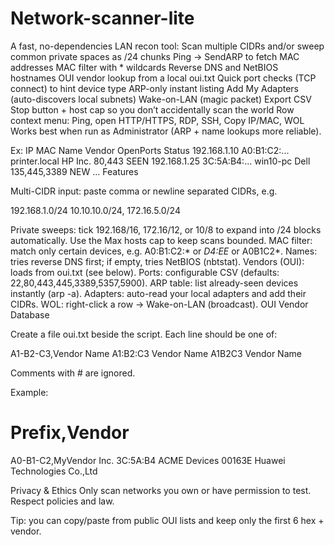 # Network-scanner-lite

A fast, no-dependencies LAN recon tool:
Scan multiple CIDRs and/or sweep common private spaces as /24 chunks
Ping → SendARP to fetch MAC addresses
MAC filter with * wildcards
Reverse DNS and NetBIOS hostnames
OUI vendor lookup from a local oui.txt
Quick port checks (TCP connect) to hint device type
ARP-only instant listing
Add My Adapters (auto-discovers local subnets)
Wake-on-LAN (magic packet)
Export CSV
Stop button + host cap so you don’t accidentally scan the world
Row context menu: Ping, open HTTP/HTTPS, RDP, SSH, Copy IP/MAC, WOL
Works best when run as Administrator (ARP + name lookups more reliable).

Ex:
IP              MAC                Name              Vendor       OpenPorts     Status
192.168.1.10    A0:B1:C2:...      printer.local     HP Inc.      80,443        SEEN
192.168.1.25    3C:5A:B4:...      win10-pc          Dell         135,445,3389  NEW
...
Features

Multi-CIDR input: paste comma or newline separated CIDRs, e.g.

192.168.1.0/24
10.10.10.0/24, 172.16.5.0/24

Private sweeps: tick 192.168/16, 172.16/12, or 10/8 to expand into /24 blocks automatically. Use the Max hosts cap to keep scans bounded.
MAC filter: match only certain devices, e.g. A0:B1:C2:* or *D4:EE* or A0B1C2*.
Names: tries reverse DNS first; if empty, tries NetBIOS (nbtstat).
Vendors (OUI): loads from oui.txt (see below).
Ports: configurable CSV (defaults: 22,80,443,445,3389,5357,5900).
ARP table: list already-seen devices instantly (arp -a).
Adapters: auto-read your local adapters and add their CIDRs.
WOL: right-click a row → Wake-on-LAN (broadcast).
OUI Vendor Database

Create a file oui.txt beside the script. Each line should be one of:

A1-B2-C3,Vendor Name
A1:B2:C3 Vendor Name
A1B2C3 Vendor Name

Comments with # are ignored.

Example:
# Prefix,Vendor
A0-B1-C2,MyVendor Inc.
3C:5A:B4 ACME Devices
00163E Huawei Technologies Co.,Ltd

Privacy & Ethics
Only scan networks you own or have permission to test. Respect policies and law.

Tip: you can copy/paste from public OUI lists and keep only the first 6 hex + vendor.
